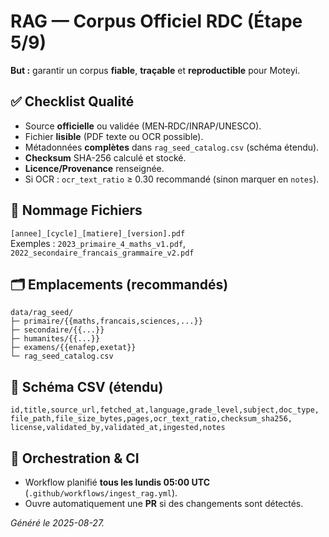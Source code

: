 # RAG — Corpus Officiel RDC (Étape 5/9)

**But :** garantir un corpus **fiable**, **traçable** et **reproductible** pour Moteyi.

## ✅ Checklist Qualité
- Source **officielle** ou validée (MEN‑RDC/INRAP/UNESCO).
- Fichier **lisible** (PDF texte ou OCR possible).
- Métadonnées **complètes** dans `rag_seed_catalog.csv` (schéma étendu).
- **Checksum** SHA-256 calculé et stocké.
- **Licence/Provenance** renseignée.
- Si OCR : `ocr_text_ratio` ≥ 0.30 recommandé (sinon marquer en `notes`).

## 🧱 Nommage Fichiers
`[annee]_[cycle]_[matiere]_[version].pdf`  
Exemples : `2023_primaire_4_maths_v1.pdf`, `2022_secondaire_francais_grammaire_v2.pdf`

## 🗂️ Emplacements (recommandés)
```
data/rag_seed/
├─ primaire/{{maths,francais,sciences,...}}
├─ secondaire/{{...}}
├─ humanites/{{...}}
├─ examens/{{enafep,exetat}}
└─ rag_seed_catalog.csv
```

## 🧾 Schéma CSV (étendu)
```
id,title,source_url,fetched_at,language,grade_level,subject,doc_type,
file_path,file_size_bytes,pages,ocr_text_ratio,checksum_sha256,
license,validated_by,validated_at,ingested,notes
```

## 🔁 Orchestration & CI
- Workflow planifié **tous les lundis 05:00 UTC** (`.github/workflows/ingest_rag.yml`).
- Ouvre automatiquement une **PR** si des changements sont détectés.

*Généré le 2025-08-27.*
